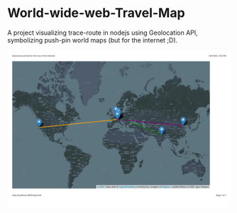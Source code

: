 # World-wide-web-Travel-Map
A project visualizing trace-route in nodejs using Geolocation API, symbolizing push-pin world maps (but for the internet ;D).

![](./missmytravel.jpg)
